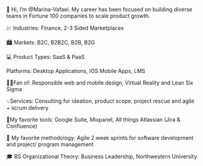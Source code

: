 👋 Hi, I’m @Marina-Vafaei. 
My career has been focused on building diverse teams in Fortune 100 companies to scale product growth.

💹 Industries: Finance, 2-3 Sided Marketplaces

🏙️ Markets: B2C, B2B2C, B2B, B2G

💻 Product Types: SaaS & PaaS 

Platforms: Desktop Applications, IOS Mobile Apps, LMS

👍🏻Fan of: Responsible web and mobile design, Virtual Reality and Lean Six Sigma

💡Services: Consulting for ideation, product scope, project rescue and agile + scrum delivery

💓My favorite tools: Google Suite, Mixpanel, All things Atlassian (Jira & Confluence)

💭 My favorite methodology: Agile 2 week sprints for software development and project/ program management

🎓 BS Organizational Theory: Business Leadership, Northwestern University


<!---
Marina-Vafaei/Marina-Vafaei is a ✨ special ✨ repository because its `README.md` (this file) appears on your GitHub profile.
You can click the Preview link to take a look at your changes.
--->
